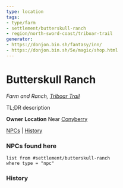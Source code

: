 ```yaml
---
type: location
tags: 
- type/farm
- settlement/butterskull-ranch
- region/north-sword-coast/triboar-trail
generator: 
- https://donjon.bin.sh/fantasy/inn/
- https://donjon.bin.sh/5e/magic/shop.html
---
```

# Butterskull Ranch
*Farm and Ranch, [Triboar Trail](Triboar%20Trail.md)*

TL;DR description

**Owner**
**Location** Near [Conyberry](Conyberry.md)

[NPCs](#NPCs) | [History](#History)

### NPCs found here

```dataview
list from #settlement/butterskull-ranch
where type = "npc"
```

### History